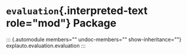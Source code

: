 # `evaluation`{.interpreted-text role="mod"} Package

::: {.automodule members="" undoc-members="" show-inheritance=""}
explauto.evaluation.evaluation
:::
